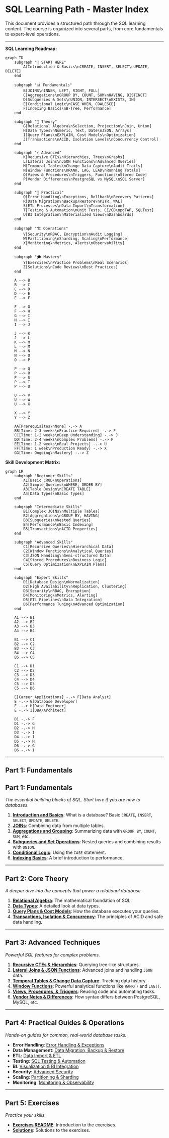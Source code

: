 # SQL Learning Path - Master Index

This document provides a structured path through the SQL learning content. The course is organized into several parts, from core fundamentals to expert-level operations.

---

**SQL Learning Roadmap:**
```mermaid
graph TD
    subgraph "🎯 START HERE"
        A[Introduction & Basics\nCREATE, INSERT, SELECT\nUPDATE, DELETE]
    end
    
    subgraph "📊 Fundamentals"
        B[JOINS\nINNER, LEFT, RIGHT, FULL]
        C[Aggregations\nGROUP BY, COUNT, SUM\nHAVING, DISTINCT]
        D[Subqueries & Sets\nUNION, INTERSECT\nEXISTS, IN]
        E[Conditional Logic\nCASE WHEN, COALESCE]
        F[Indexing Basics\nB-Tree, Performance]
    end
    
    subgraph "🧠 Theory"
        G[Relational Algebra\nSelection, Projection\nJoin, Union]
        H[Data Types\nNumeric, Text, Date\nJSON, Arrays]
        I[Query Plans\nEXPLAIN, Cost Models\nOptimization]
        J[Transactions\nACID, Isolation Levels\nConcurrency Control]
    end
    
    subgraph "⚡ Advanced"
        K[Recursive CTEs\nHierarchies, Trees\nGraphs]
        L[Lateral Joins\nJSON Functions\nAdvanced Queries]
        M[Temporal Tables\nChange Data Capture\nAudit Trails]
        N[Window Functions\nRANK, LAG, LEAD\nRunning Totals]
        O[Views & Procedures\nTriggers, Functions\nStored Code]
        P[Vendor Differences\nPostgreSQL vs MySQL\nSQL Server]
    end
    
    subgraph "🔧 Practical"
        Q[Error Handling\nExceptions, Rollback\nRecovery Patterns]
        R[Data Migration\nBackup/Restore\nPITR, WAL]
        S[ETL Processes\nData Import\nTransformation]
        T[Testing & Automation\nUnit Tests, CI/CD\npgTAP, SQLTest]
        U[BI Integration\nMaterialized Views\nDashboards]
    end
    
    subgraph "🏗️ Operations"
        V[Security\nRBAC, Encryption\nAudit Logging]
        W[Partitioning\nSharding, Scaling\nPerformance]
        X[Monitoring\nMetrics, Alerts\nObservability]
    end
    
    subgraph "🎓 Mastery"
        Y[Exercises\nPractice Problems\nReal Scenarios]
        Z[Solutions\nCode Reviews\nBest Practices]
    end
    
    A --> B
    B --> C
    C --> D
    D --> E
    E --> F
    
    F --> G
    F --> H
    G --> I
    H --> I
    I --> J
    
    J --> K
    J --> L
    K --> M
    L --> M
    M --> N
    N --> O
    O --> P
    
    P --> Q
    P --> R
    P --> S
    P --> T
    P --> U
    
    U --> V
    U --> W
    U --> X
    
    X --> Y
    Y --> Z
    
    AA[Prerequisites\nNone] -.-> A
    BB[Time: 2-3 weeks\nPractice Required] -.-> F
    CC[Time: 1-2 weeks\nDeep Understanding] -.-> J
    DD[Time: 2-4 weeks\nComplex Problems] -.-> P
    EE[Time: 1-2 weeks\nReal Projects] -.-> U
    FF[Time: 1 week\nProduction Ready] -.-> X
    GG[Time: Ongoing\nMastery] -.-> Z
```

**Skill Development Matrix:**
```mermaid
graph LR
    subgraph "Beginner Skills"
        A1[Basic CRUD\nOperations]
        A2[Simple Queries\nWHERE, ORDER BY]
        A3[Table Design\nCREATE TABLE]
        A4[Data Types\nBasic Types]
    end
    
    subgraph "Intermediate Skills"
        B1[Complex JOINs\nMultiple Tables]
        B2[Aggregations\nGROUP BY, HAVING]
        B3[Subqueries\nNested Queries]
        B4[Performance\nBasic Indexing]
        B5[Transactions\nACID Properties]
    end
    
    subgraph "Advanced Skills"
        C1[Recursive Queries\nHierarchical Data]
        C2[Window Functions\nAnalytical Queries]
        C3[JSON Handling\nSemi-structured Data]
        C4[Stored Procedures\nBusiness Logic]
        C5[Query Optimization\nEXPLAIN Plans]
    end
    
    subgraph "Expert Skills"
        D1[Database Design\nNormalization]
        D2[High Availability\nReplication, Clustering]
        D3[Security\nRBAC, Encryption]
        D4[Monitoring\nMetrics, Alerting]
        D5[ETL Pipelines\nData Integration]
        D6[Performance Tuning\nAdvanced Optimization]
    end
    
    A1 --> B1
    A2 --> B2
    A3 --> B3
    A4 --> B4
    
    B1 --> C1
    B2 --> C2
    B3 --> C3
    B4 --> C4
    B5 --> C5
    
    C1 --> D1
    C2 --> D2
    C3 --> D3
    C4 --> D4
    C5 --> D5
    C5 --> D6
    
    E[Career Applications] -.-> F[Data Analyst]
    E -.-> G[Database Developer]
    E -.-> H[Data Engineer]
    E -.-> I[DBA/Architect]
    
    D1 -.-> F
    D1 -.-> G
    D2 -.-> H
    D3 -.-> I
    D4 -.-> I
    D5 -.-> H
    D6 -.-> G
    D6 -.-> I
```

---

## Part 1: Fundamentals

## Part 1: Fundamentals
*The essential building blocks of SQL. Start here if you are new to databases.*

1.  **[Introduction and Basics](fundamentals/1-introduction-and-basics.md)**: What is a database? Basic `CREATE`, `INSERT`, `SELECT`, `UPDATE`, `DELETE`.
2.  **[JOINs](fundamentals/2-joins.md)**: Combining data from multiple tables.
3.  **[Aggregations and Grouping](fundamentals/3-aggregations-and-grouping.md)**: Summarizing data with `GROUP BY`, `COUNT`, `SUM`, etc.
4.  **[Subqueries and Set Operations](fundamentals/4-subqueries-and-sets.md)**: Nested queries and combining results with `UNION`.
5.  **[Conditional Logic](fundamentals/5-conditional-logic.md)**: Using the `CASE` statement.
6.  **[Indexing Basics](fundamentals/6-indexing-basics.md)**: A brief introduction to performance.

---

## Part 2: Core Theory
*A deeper dive into the concepts that power a relational database.*

1.  **[Relational Algebra](theory/1-relational-algebra.md)**: The mathematical foundation of SQL.
2.  **[Data Types](theory/2-data-types.md)**: A detailed look at data types.
3.  **[Query Plans & Cost Models](theory/3-query-plans-and-cost-models.md)**: How the database executes your queries.
4.  **[Transactions, Isolation & Concurrency](theory/4-transactions-isolation-and-concurrency.md)**: The principles of ACID and safe data handling.

---

## Part 3: Advanced Techniques
*Powerful SQL features for complex problems.*

1.  **[Recursive CTEs & Hierarchies](advanced/1-recursive-ctes-and-hierarchies.md)**: Querying tree-like structures.
2.  **[Lateral Joins & JSON Functions](advanced/2-lateral-joins-and-json-functions.md)**: Advanced joins and handling `JSON` data.
3.  **[Temporal Tables & Change Data Capture](advanced/3-temporal-tables-and-change-data-capture.md)**: Tracking data history.
4.  **[Window Functions](advanced/5-window-functions.md)**: Powerful analytical functions like `RANK()` and `LAG()`.
5.  **[Views, Procedures, & Triggers](advanced/6-views-procedures-triggers.md)**: Reusing code and automating tasks.
6.  **[Vendor Notes & Differences](advanced/4-vendor-notes.md)**: How syntax differs between PostgreSQL, MySQL, etc.

---

## Part 4: Practical Guides & Operations
*Hands-on guides for common, real-world database tasks.*

- **Error Handling**: [Error Handling & Exceptions](practical/1-error-handling-and-exceptions.md)
- **Data Management**: [Data Migration, Backup & Restore](practical/2-data-migration-backup-restore.md)
- **ETL**: [Data Import & ETL](practical/3-data-import-and-etl.md)
- **Testing**: [SQL Testing & Automation](practical/4-sql-testing-and-automation.md)
- **BI**: [Visualization & BI Integration](practical/5-visualization-and-BI-integration.md)
- **Security**: [Advanced Security](ops/1-advanced-security.md)
- **Scaling**: [Partitioning & Sharding](ops/2-partitioning-and-sharding.md)
- **Monitoring**: [Monitoring & Observability](ops/3-monitoring-and-observability.md)

---

## Part 5: Exercises
*Practice your skills.*

- **[Exercises README](exercises/README.md)**: Introduction to the exercises.
- **[Solutions](exercises/solutions/)**: Solutions to the exercises.

